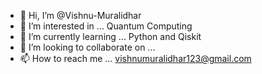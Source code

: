 - 👋 Hi, I’m @Vishnu-Muralidhar
- 👀 I’m interested in ... Quantum Computing
- 🌱 I’m currently learning ... Python and Qiskit
- 💞️ I’m looking to collaborate on ...
- 📫 How to reach me ... vishnumuralidhar123@gmail.com

<!---
Vishnu-Muralidhar/Vishnu-Muralidhar is a ✨ special ✨ repository because its `README.md` (this file) appears on your GitHub profile.
You can click the Preview link to take a look at your changes.
--->
